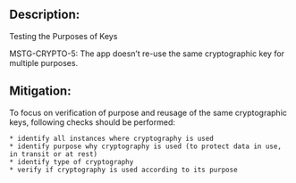 ## Description:

Testing the Purposes of Keys

MSTG-CRYPTO-5: The app doesn’t re-use the same cryptographic key for multiple purposes.


## Mitigation:

To focus on verification of purpose and reusage of the same cryptographic keys, following checks should be performed:

	* identify all instances where cryptography is used
	* identify purpose why cryptography is used (to protect data in use, in transit or at rest)
	* identify type of cryptography 
	* verify if cryptography is used according to its purpose
